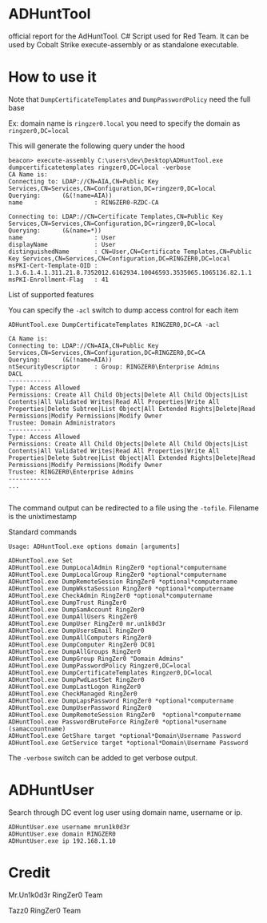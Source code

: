 # ADHuntTool
official report for the AdHuntTool. C# Script used for Red Team. It can be used by Cobalt Strike execute-assembly or as standalone executable.

# How to use it

Note that `DumpCertificateTemplates` and `DumpPasswordPolicy` need the full base 

Ex: domain name is `ringzer0.local` you need to specify the domain as `ringzer0,DC=local`

This will generate the following query under the hood

```
beacon> execute-assembly C:\users\dev\Desktop\ADHuntTool.exe dumpcertificatetemplates ringzer0,DC=local -verbose
CA Name is:
Connecting to: LDAP://CN=AIA,CN=Public Key Services,CN=Services,CN=Configuration,DC=ringzer0,DC=local
Querying:      (&(!name=AIA))
name                    : RINGZER0-RZDC-CA

Connecting to: LDAP://CN=Certificate Templates,CN=Public Key Services,CN=Services,CN=Configuration,DC=ringzer0,DC=local
Querying:      (&(name=*))
name                    : User
displayName             : User
distinguishedName       : CN=User,CN=Certificate Templates,CN=Public Key Services,CN=Services,CN=Configuration,DC=RINGZER0,DC=local
msPKI-Cert-Template-OID : 1.3.6.1.4.1.311.21.8.7352012.6162934.10046593.3535065.1065136.82.1.1
msPKI-Enrollment-Flag   : 41
```

List of supported features

You can specify the `-acl` switch to dump access control for each item

```
ADHuntTool.exe DumpCertificateTemplates RINGZER0,DC=CA -acl

CA Name is:
Connecting to: LDAP://CN=AIA,CN=Public Key Services,CN=Services,CN=Configuration,DC=RINGZER0,DC=CA
Querying:      (&(!name=AIA))
ntSecurityDescriptor    : Group: RINGZER0\Enterprise Admins
DACL
------------
Type: Access Allowed
Permissions: Create All Child Objects|Delete All Child Objects|List Contents|All Validated Writes|Read All Properties|Write All Properties|Delete Subtree|List Object|All Extended Rights|Delete|Read Permissions|Modify Permissions|Modify Owner
Trustee: Domain Administrators
------------
Type: Access Allowed
Permissions: Create All Child Objects|Delete All Child Objects|List Contents|All Validated Writes|Read All Properties|Write All Properties|Delete Subtree|List Object|All Extended Rights|Delete|Read Permissions|Modify Permissions|Modify Owner
Trustee: RINGZER0\Enterprise Admins
------------
...


```

The command output can be redirected to a file using the `-tofile`. Filename is the unixtimestamp

Standard commands

```
Usage: ADHuntTool.exe options domain [arguments]

ADHuntTool.exe Set
ADHuntTool.exe DumpLocalAdmin RingZer0 *optional*computername
ADHuntTool.exe DumpLocalGroup RingZer0 *optional*computername
ADHuntTool.exe DumpRemoteSession RingZer0 *optional*computername
ADHuntTool.exe DumpWkstaSession RingZer0 *optional*computername
ADHuntTool.exe CheckAdmin RingZer0 *optional*computername
ADHuntTool.exe DumpTrust RingZer0
ADHuntTool.exe DumpSamAccount RingZer0
ADHuntTool.exe DumpAllUsers RingZer0
ADHuntTool.exe DumpUser RingZer0 mr.un1k0d3r
ADHuntTool.exe DumpUsersEmail RingZer0
ADHuntTool.exe DumpAllComputers RingZer0 
ADHuntTool.exe DumpComputer RingZer0 DC01
ADHuntTool.exe DumpAllGroups RingZer0
ADHuntTool.exe DumpGroup RingZer0 "Domain Admins"
ADHuntTool.exe DumpPasswordPolicy Ringzer0,DC=local
ADHuntTool.exe DumpCertificateTemplates Ringzer0,DC=local
ADHuntTool.exe DumpPwdLastSet RingZer0
ADHuntTool.exe DumpLastLogon RingZer0
ADHuntTool.exe CheckManaged RingZer0
ADHuntTool.exe DumpLapsPassword RingZer0 *optional*computername  
ADHuntTool.exe DumpUserPassword RingZer0   
ADHuntTool.exe DumpRemoteSession RingZer0  *optional*computername  
ADHuntTool.exe PasswordBruteForce RingZer0 *optional*username (samaccountname) 
ADHuntTool.exe GetShare target *optional*Domain\Username Password
ADHuntTool.exe GetService target *optional*Domain\Username Password
```

The `-verbose` switch can be added to get verbose output.

# ADHuntUser

Search through DC event log user using domain name, username or ip.

```
ADHuntUser.exe username mrun1k0d3r
ADHuntUser.exe domain RINGZER0
ADHuntUser.exe ip 192.168.1.10
```

# Credit 

Mr.Un1k0d3r RingZer0 Team

Tazz0 RingZer0 Team
